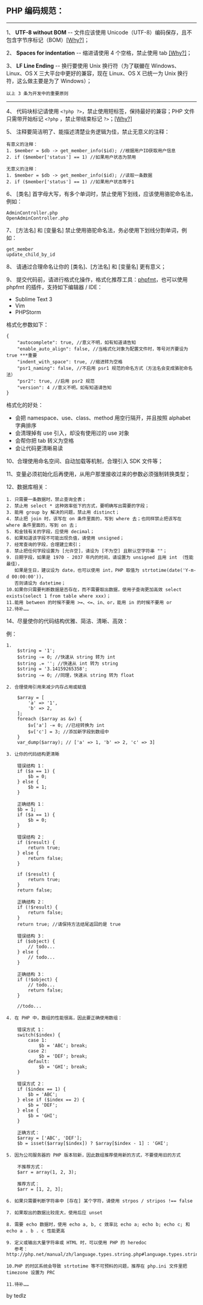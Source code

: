 
## PHP 编码规范：  

---

1、 **UTF-8 without BOM** -- 文件应该使用 Unicode（UTF-8）编码保存，且不包含字节序标记（BOM）[[Why?]](https://www.zhihu.com/question/20167122)；  
  
2、 **Spaces for indentation** -- 缩进请使用 4 个空格，禁止使用 tab [[Why?]](http://ooxx.me/tabs-vs-spaces.orz)；  
  
3、 **LF Line Ending** -- 换行要使用 Unix 换行符（为了~~联盟~~在 Windows、Linux、OS X 三大平台中更好的兼容，现在 Linux、OS X 已统一为 Unix 换行符，这么做主要是为了 Windows）；

`以上 3 条为开发中的重要原则`

---  

4、 代码块标记请使用 `<?php ?>`，禁止使用短标签，保持最好的兼容；PHP 文件只需带开始标记 `<?php` ，禁止带结束标记 `?>`；[[Why?]](https://www.zhihu.com/question/20989781)

5、 注释要简洁明了、能描述清楚业务逻辑为佳，禁止无意义的注释：  

```
有意义的注释：
1. $member = $db -> get_member_info($id); //根据用户ID获取用户信息
2. if ($member['status'] == 1) //如果用户状态为禁用

无意义的注释：
1. $member = $db -> get_member_info($id); //读取一条数据
2. if ($member['status'] == 1) //如果用户状态等于1
```
  
6、 [类名] 首字母大写，有多个单词时，禁止使用下划线，应该使用骆驼命名法，例如：  
  
```    
AdminController.php  
OpenAdminController.php  
```
  
7、 [方法名] 和 [变量名] 禁止使用骆驼命名法，务必使用下划线分割单词，例如：  
  
```        
get_member  
update_child_by_id  
```
  
8、 请通过合理命名让你的 [类名]、[方法名] 和 [变量名] 更有意义；  
  
9、 提交代码前，请进行格式化操作，格式化推荐工具：[phpfmt](https://github.com/phpfmt/fmt)，也可以使用 phpfmt 的插件，支持如下编辑器 / IDE：
    
  - Sublime Text 3
  - Vim
  - PHPStorm  
  
格式化参数如下：
  
```
{
	"autocomplete": true, //意义不明，如有知道请告知
	"enable_auto_align": false, //当格式化对象为配置文件时，等号对齐要设为 true ***重要
	"indent_with_space": true, //缩进转为空格
	"psr1_naming": false, //不启用 psr1 规范的命名方式（方法名会变成骆驼命名法）
	"psr2": true, //启用 psr2 规范
	"version": 4 //意义不明，如有知道请告知
}
```

格式化的好处：
  
- 会把 namespace、use、class、method 用空行隔开，并且按照 alphabet 字典排序
- 会清理掉有 use 引入，却没有使用过的 use 对象
- 会帮你把 tab 转义为空格
- 会让代码更清晰易读

10、合理使用命名空间、自动加载等机制，合理引入 SDK 文件等；

11、变量必须初始化后再使用，从用户那里接收过来的参数必须强制转换类型；

12、数据库相关：  

```
1. 只需要一条数据时，禁止查询全表；
2. 禁止用 select * 这种效率低下的方式，要明确写出需要的字段；
3. 能用 group by 解决的问题，禁止用 distinct；
4. 禁止把 join 时，该写在 on 条件里面的，写到 where 去；也同样禁止把该写在 where 条件里面的，写到 on 去；
5. 和金钱有关的字段，应使用 decimal；
6. 如果知道该字段不可能出现负值，请使用 unsigned；
7. 经常查询的字段，合理建立索引；
8. 禁止把任何字段设置为 [允许空]，请设为 [不为空] 且默认空字符串 ""；
9. 日期字段，如果是 1970 - 2037 年内的时间，请设置为 unsigned 且用 int （性能最佳），
   如果是生日，建议设为 date，也可以使用 int，PHP 取值为 strtotime(date('Y-m-d 00:00:00'))，
   否则请设为 datetime；
10.如果你只需要判断数据是否存在，而不需要取出数据，使用子查询更加高效 select exists(select 1 from table where xxx)；
11.能用 between 的时候不要用 >=、<=、in、or，能用 in 的时候不要用 or
12.待补……
```

14、尽量使你的代码结构优雅、简洁、清晰、高效：

例：

```
1.
    $string = '1';
    $string -= 0; //快速从 string 转为 int
    $string .= ''; //快速从 int 转为 string
    $string = '3.14159265358';
    $string -= 0; //同理，快速从 string 转为 float

2. 合理使用引用来减少内存占用或赋值

    $array = [
        'a' => '1',
        'b' => 2,
    ];
    foreach ($array as &v) {
        $v['a'] -= 0; //已经转换为 int
        $v['c'] = 3; //添加新字段到数组中
    }
    var_dump($array); // ['a' => 1, 'b' => 2, 'c' => 3]

3. 让你的代码结构更清晰

    错误结构 1：
    if ($a == 1) {
        $b = 0;
    } else {
        $b = 1;
    }

    正确结构 1：
    $b = 1;
    if ($a == 1) {
        $b = 0;
    }

    错误结构 2：
    if ($result) {
        return true;
    } else {
        return false;
    }

    if ($result) {
        return true;
    }
    return false;

    正确结构 2：
    if (!$result) {
        return false;
    }
    return true; //请保持方法结尾返回的是 true

    错误结构 3：
    if ($object) {
        // todo...
    } else {
        // todo...
    }

    正确结构 3：
    if (!$object) {
        // todo...
        return false;
    }

    //todo...

4. 在 PHP 中，数组的性能很高，因此要正确使用数组：

    错误方式 1：
    switch($index) {
        case 1:
            $b = 'ABC'; break;
        case 2:
            $b = 'DEF'; break;
        default:
            $b = 'GHI'; break;
    }

    错误方式 2：
    if ($index == 1) {
        $b = 'ABC';
    } else if ($index == 2) {
        $b = 'DEF';
    } else {
        $b = 'GHI';
    }

    正确方式：
    $array = ['ABC', 'DEF'];
    $b = isset($array[$index]) ? $array[$index - 1] : 'GHI';

5. 因为公司服务器的 PHP 版本较新，因此数组推荐使用新的方式，不要使用旧的方式

    不推荐方式：
    $arr = array(1, 2, 3);

    推荐方式：
    $arr = [1, 2, 3];

6. 如果只需要判断字符串中 [存在] 某个字符，请使用 strpos / stripos !== false

7. 如果取出的数据比较庞大，使用后应 unset

8. 需要 echo 数据时，使用 echo a, b, c 效率比 echo a; echo b; echo c; 和 echo a . b . c 性能更高

9. 定义或输出大量字符串或 HTML 时，可以使用 PHP 的 heredoc
   参考：http://php.net/manual/zh/language.types.string.php#language.types.string.syntax.heredoc

10.PHP 的时区系统会导致 strtotime 等不可预料的问题，推荐在 php.ini 文件里把 timezone 设置为 PRC

11.待补……
```

by tedlz
